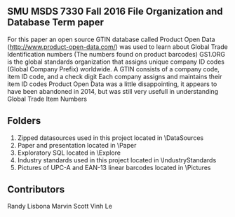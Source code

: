 ## SMU MSDS 7330 Fall 2016 File Organization and Database Term paper

For this paper an open source GTIN database called Product Open Data (http://www.product-open-data.com/) was used to learn about Global Trade Identification numbers (The numbers found on product barcodes)
GS1.ORG is the global standards organization that assigns unique company ID codes (Global Company Prefix) worldwide.
A GTIN consists of a company code, item ID code, and a check digit
Each company assigns and maintains their item ID codes 
Product Open Data was a little disappointing, it appears to have been abandoned in 2014, but was still very usefull in understanding Global Trade Item Numbers

## Folders
1. Zipped datasources used in this project located in \DataSources
2. Paper and presentation located in \Paper
3. Exploratory SQL located in \Explore
4. Industry standards used in this project located in \IndustryStandards
5. Pictures of UPC-A and EAN-13 linear barcodes located in \Pictures

## Contributors
Randy Lisbona
Marvin Scott
Vinh Le